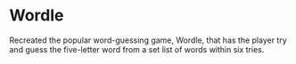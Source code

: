 # Wordle
Recreated the popular word-guessing game, Wordle, that has the player try and guess the five-letter word from a set list of words within six tries.
